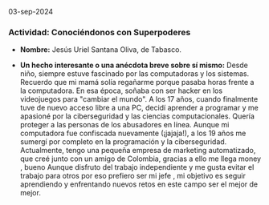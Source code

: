 
03-sep-2024
### Actividad: Conociéndonos con Superpoderes
   - **Nombre:** Jesús Uriel Santana Oliva, de Tabasco.

   - **Un hecho interesante o una anécdota breve sobre sí mismo:**
     Desde niño, siempre estuve fascinado por las computadoras y los sistemas. Recuerdo que mi mamá solía regañarme porque pasaba horas frente a la computadora. En esa época, soñaba con ser hacker en los videojuegos para "cambiar el mundo". A los 17 años, cuando finalmente tuve de nuevo acceso libre a una PC, decidí aprender a programar y me apasioné por la ciberseguridad y las ciencias computacionales. Quería proteger a las personas de los abusadores en línea. Aunque mi computadora fue confiscada nuevamente (¡jajaja!), a los 19 años me sumergí por completo en la programación y la ciberseguridad. Actualmente, tengo una pequeña empresa de marketing automatizado, que creé junto con un amigo de Colombia, gracias a ello me llega money , bueno Aunque disfruto del trabajo independiente y me gusta evitar el trabajo para otros por eso prefiero ser mi jefe  , mi objetivo es seguir aprendiendo y enfrentando nuevos retos en este campo ser el mejor de mejor.
